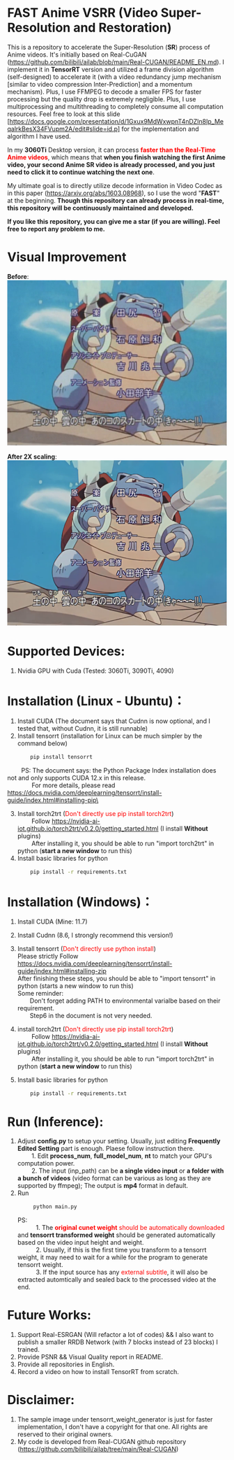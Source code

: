 # FAST Anime VSRR (Video Super-Resolution and Restoration)
This is a repository to accelerate the Super-Resolution (**SR**) process of Anime videos.
It's initially based on Real-CuGAN (https://github.com/bilibili/ailab/blob/main/Real-CUGAN/README_EN.md). 
I implement it in **TensorRT** version and utilized a frame division algorithm (self-designed) to accelerate it (with a video redundancy jump mechanism [similar to video compression Inter-Prediction] and a momentum mechanism). Plus, I use FFMPEG to decode a smaller FPS for faster processing but the quality drop is extremely negligible. Plus, I use multiprocessing and multithreading to completely consume all computation resources. Feel free to look at this slide [https://docs.google.com/presentation/d/1Gxux9MdWxwpnT4nDZln8Ip_MeqalrkBesX34FVupm2A/edit#slide=id.p] for the implementation and algorithm I have used.

In my **3060Ti** Desktop version, it can process <span style="color:red">**faster than the Real-Time Anime videos**</span>, which means that **when you finish watching the first Anime video, your second Anime SR video is already processed, and you just need to click it to continue watching the next one**.


My ultimate goal is to directly utilize decode information in Video Codec as in this paper (https://arxiv.org/abs/1603.08968), so I use the word "**FAST**" at the beginning. **Though this repository can already process in real-time, this repository will be continuously maintained and developed.**


**If you like this repository, you can give me a star (if you are willing). Feel free to report any problem to me.**


# Visual Improvement
**Before**:\
![compare1](figures/before.png)

**After 2X scaling**:\
![compare2](figures/processed.png)


# Supported Devices:
1. Nvidia GPU with Cuda (Tested: 3060Ti, 3090Ti, 4090)


# Installation (**Linux - Ubuntu**)：
1. Install CUDA  (The document says that Cudnn is now optional, and I tested that, without Cudnn, it is still runnable)
2. Install tensorrt (installation for Linux can be much simpler by the command below) 
    ```bash
        pip install tensorrt
    ```
&emsp;&emsp; PS: The document says: the Python Package Index installation does not and only supports CUDA 12.x in this release.\
&emsp;&emsp;&emsp;&emsp;For more details, please read https://docs.nvidia.com/deeplearning/tensorrt/install-guide/index.html#installing-pip\
   
3. Install torch2trt (<span style="color:red">Don't directly use pip install torch2trt</span>)\
    &emsp;&emsp; Follow https://nvidia-ai-iot.github.io/torch2trt/v0.2.0/getting_started.html   (I install **Without** plugins)\
    &emsp;&emsp; After installing it, you should be able to run "import torch2trt" in python (**start a new window** to run this)
4. Install basic libraries for python 
    ```bash
        pip install -r requirements.txt
    ```


# Installation (**Windows**)：
1. Install CUDA (Mine: 11.7)
2. Install Cudnn (8.6, I strongly recommend this version!)
3. Install tensorrt (<span style="color:red">Don't directly use python install</span>) \
    Please strictly Follow https://docs.nvidia.com/deeplearning/tensorrt/install-guide/index.html#installing-zip \
    After finishing these steps, you should be able to "import tensorrt" in python (starts a new window to run this)\
    Some reminder:\
        &emsp;&emsp;Don't forget adding PATH to environmental varialbe based on their requirement.\
        &emsp;&emsp;Step6 in the document is not very needed.

4. install torch2trt (<span style="color:red">Don't directly use pip install torch2trt</span>)\
    &emsp;&emsp; Follow https://nvidia-ai-iot.github.io/torch2trt/v0.2.0/getting_started.html   (I install **Without** plugins)\
    &emsp;&emsp; After installing it, you should be able to run "import torch2trt" in python (**start a new window** to run this)

5. Install basic libraries for python 
    ```bash
        pip install -r requirements.txt
    ```





# Run (Inference):
1. Adjust **config.py** to setup your setting. Usually, just editing **Frequently Edited Setting** part is enough. Plaese follow instruction there.\
    &emsp;&emsp; 1. Edit **process_num**, **full_model_num**, **nt** to match your GPU's computation power.\
    &emsp;&emsp; 2. The input (inp_path) can be **a single video input** or **a folder with a bunch of videos** (video format can be various as long as they are supported by ffmpeg); The output is **mp4** format in default. 
1. Run 
   ```bash
        python main.py
   ```
   PS:\
   &emsp;&emsp;&emsp;1. The <span style="color:red">**original cunet weight** should be automatically downloaded </span> and **tensorrt transformed weight** should be generated automatically based on the video input height and weight. \
   &emsp;&emsp;&emsp;2. Usually, if this is the first time you transform to a tensorrt weight, it may need to wait for a while for the program to generate tensorrt weight. \
   &emsp;&emsp;&emsp;3. If the input source has any <span style="color:red">external subtitle</span>, it will also be extracted automtically and sealed back to the processed video at the end.




<!-- 1. run "python mass_production.py" to process all videos inside a folder (needed to edit input_dir && store_dir)
   run "python main.py" to process just one single file (edit input and output directory in config.py by inp_path && store_dir) [**This mode doesn't use any multiprocessing**, so it's **much slower than mass_production.py**]
    (Wait for me to update parallel.py) -->




# Future Works:
1. Support Real-ESRGAN (Will refactor a lot of codes) && I also want to publish a smaller RRDB Network (with 7 blocks instead of 23 blocks) I trained.
1. Provide PSNR && Visual Quality report in README.
1. Provide all repositories in English.
1. Record a video on how to install TensorRT from scratch.



# Disclaimer:
1. The sample image under tensorrt_weight_generator is just for faster implementation, I don't have a copyright for that one. All rights are reserved to their original owners.
1. My code is developed from Real-CUGAN github repository (https://github.com/bilibili/ailab/tree/main/Real-CUGAN)

